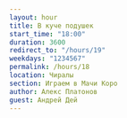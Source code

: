 ```yaml
---
layout: hour
title: В куче подушек
start_time: "18:00"
duration: 3600
redirect_to: "/hours/19"
weekdays: "1234567"
permalink: /hours/18
location: Чиралы
section: Играем в Мачи Коро
author: Алекс Платонов
guest: Андрей Дей  
---
```

